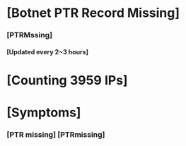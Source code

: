 # [Botnet PTR Record Missing]
### [PTRMssing]
#### [Updated every 2~3 hours]

# [Counting 3959 IPs]

# [Symptoms] 
###   [PTR missing] [PTRmissing]
